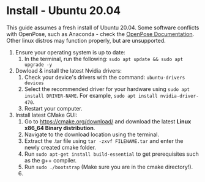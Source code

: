# Install - Ubuntu 20.04
This guide assumes a fresh install of Ubuntu 20.04. Some software conflicts with OpenPose, such as Anaconda - check the [OpenPose Documentation](https://cmu-perceptual-computing-lab.github.io/openpose/web/html/doc/md_doc_00_index.html). Other linux distros may function properly, but are unsupported.

1. Ensure your operating system is up to date:
   1. In the terminal, run the following: `sudo apt update && sudo apt upgrade -y`
2. Dowload & install the latest Nvidia drivers:
   1. Check your device's drivers with the command: `ubuntu-drivers devices`
   2. Select the recommended driver for your hardware using `sudo apt install DRIVER-NAME`. For example, `sudo apt install nvidia-driver-470`.
   3. Restart your computer.
3. Install latest CMake GUI:
   1. Go to https://cmake.org/download/ and download the latest **Linux x86_64 Binary distribution**.
   2. Navigate to the download location using the terminal.
   3. Extract the .tar file using `tar -zxvf FILENAME.tar` and enter the newly created cmake folder.
   4. Run `sudo apt-get install build-essential` to get prerequisites such as the g++ compiler.
   5. Run `sudo ./bootstrap` (Make sure you are in the cmake directory!).
   6. 
